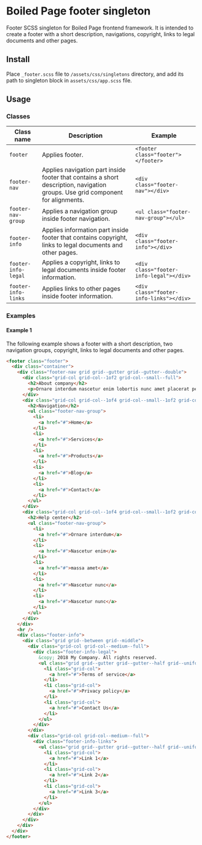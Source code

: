 # Boiled Page footer singleton

Footer SCSS singleton for Boiled Page frontend framework. It is intended to create a footer with a short description, navigations, copyright, links to legal documents and other pages.

## Install

Place `_footer.scss` file to `/assets/css/singletons` directory, and add its path to singleton block in `assets/css/app.scss` file.

## Usage

### Classes

Class name | Description | Example
---------- | ----------- | -------
`footer` | Applies footer. | `<footer class="footer"></footer>`
`footer-nav` | Applies navigation part inside footer that contains a short description, navigation groups. Use grid component for alignments. | `<div class="footer-nav"></div>`
`footer-nav-group` | Applies a navigation group inside footer navigation. | `<ul class="footer-nav-group"></ul>`
`footer-info` | Applies information part inside footer that contains copyright, links to legal documents and other pages. | `<div class="footer-info"></div>`
`footer-info-legal` | Applies a copyright, links to legal documents inside footer information. | `<div class="footer-info-legal"></div>`
`footer-info-links` | Applies links to other pages inside footer information. | `<div class="footer-info-links"></div>`

### Examples

#### Example 1

The following example shows a footer with a short description, two navigation groups, copyright, links to legal documents and other pages.

```html
<footer class="footer">
  <div class="container">
    <div class="footer-nav grid grid--gutter grid--gutter--double">
      <div class="grid-col grid-col--1of2 grid-col--small--full">
        <h2>About company</h2>
        <p>Ornare interdum nascetur enim lobortis nunc amet placerat pellentesque nascetur in adipiscing. Interdum amet accumsan placerat commodo ut amet aliquam blandit nunc tempor lobortis nunc non. Mi accumsan. Justo aliquet massa adipiscing cubilia eu accumsan id. Arcu accumsan faucibus vis ultricies adipiscing ornare ut. Mi accumsan. rnare interdum nascetur enim lobortis nunc amet placerat pellentesque. Interdum amet placerat commodo ut amet aliquam blandit nunc tempor lobortis nunc non.</p>
      </div>
      <div class="grid-col grid-col--1of4 grid-col--small--1of2 grid-col--xsmall--full">
        <h2>Navigation</h2>
        <ul class="footer-nav-group">
          <li>
            <a href="#">Home</a>
          </li>
          <li>
            <a href="#">Services</a>
          </li>
          <li>
            <a href="#">Products</a>
          </li>
          <li>
            <a href="#">Blog</a>
          </li>
          <li>
            <a href="#">Contact</a>
          </li>
        </ul>
      </div>
      <div class="grid-col grid-col--1of4 grid-col--small--1of2 grid-col--xsmall--full">
        <h2>Help center</h2>
        <ul class="footer-nav-group">
          <li>
            <a href="#">Ornare interdum</a>
          </li>
          <li>
            <a href="#">Nascetur enim</a>
          </li>
          <li>
            <a href="#">massa amet</a>
          </li>
          <li>
            <a href="#">Nascetur nunc</a>
          </li>
          <li>
            <a href="#">Nascetur nunc</a>
          </li>
        </ul>
      </div>
    </div>
    <hr />
    <div class="footer-info">
      <div class="grid grid--between grid--middle">
        <div class="grid-col grid-col--medium--full">
          <div class="footer-info-legal">
            &copy; 2018 My Company. All rights reserved.
            <ul class="grid grid--gutter grid--gutter--half grid--uniform">
              <li class="grid-col">
                <a href="#">Terms of service</a>
              </li>
              <li class="grid-col">
                <a href="#">Privacy policy</a>
              </li>
              <li class="grid-col">
                <a href="#">Contact Us</a>
              </li>
            </ul>
          </div>
        </div>
        <div class="grid-col grid-col--medium--full">
          <div class="footer-info-links">
            <ul class="grid grid--gutter grid--gutter--half grid--uniform">
              <li class="grid-col">
                <a href="#">Link 1</a>
              </li>
              <li class="grid-col">
                <a href="#">Link 2</a>
              </li>
              <li class="grid-col">
                <a href="#">Link 3</a>
              </li>
            </ul>
          </div>
        </div>
      </div>
    </div>
  </div>
</footer>
```
